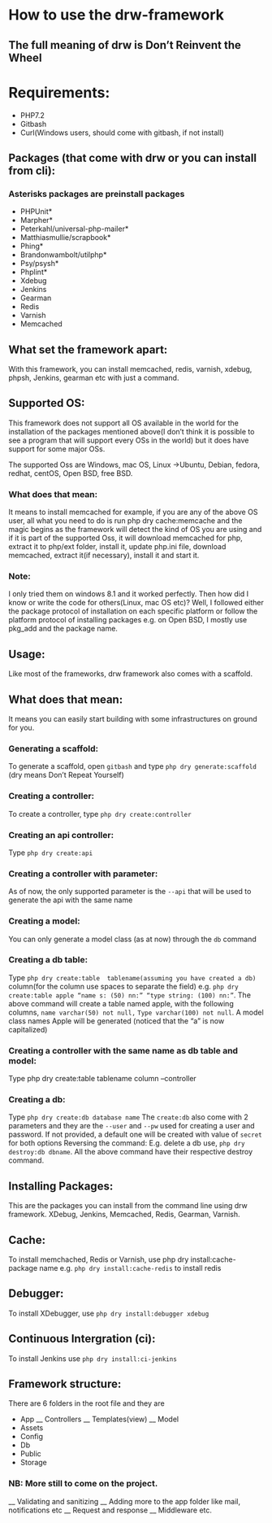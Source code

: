 # How to use the drw-framework
## The full meaning of drw is Don’t Reinvent the Wheel
# Requirements:
*	PHP7.2
*	Gitbash
*	Curl(Windows users, should come with gitbash, if not install)

## Packages (that come with drw or you can install from cli):
### Asterisks packages are preinstall packages 
*	PHPUnit*
*	Marpher*
*	Peterkahl/universal-php-mailer*
*	Matthiasmullie/scrapbook*
*	Phing*
*	Brandonwambolt/utilphp*
*	Psy/psysh*
*	Phplint*
*	Xdebug
*	Jenkins
*	Gearman
*	Redis
*	Varnish
*	Memcached

## What set the framework apart:
With this framework, you can install memcached, redis, varnish, xdebug, phpsh, Jenkins, gearman etc with just a command.
## Supported OS:
This framework does not support all OS available in the world for the installation of the packages mentioned above(I don’t think it is possible to see a program that will support every OSs in the world) but it does have support for some major OSs.

The supported Oss are Windows, mac OS, Linux ->Ubuntu, Debian, fedora, redhat, centOS, Open BSD, free BSD.
### What does that mean:
It means  to install memcached  for example, if you are any of the above OS user, all what you need to do is run php dry cache:memcache and the magic begins as the framework will detect the kind of OS you are using and if it is part of the supported Oss, it will download memcached for php, extract it to php/ext folder, install it, update php.ini file,  download memcached, extract it(if necessary), install it and start it.
### Note:
I only tried them on windows 8.1 and it worked perfectly. Then how did I know or write the code for others(Linux, mac OS etc)? Well, I followed either the package protocol of installation on each specific platform or follow the platform protocol of installing packages e.g. on Open BSD, I mostly use pkg_add and the package name. 
## Usage:
Like most of the frameworks, drw framework also comes with a scaffold. 
## What does that mean:
It means you can easily start building with some infrastructures on ground for you.
### Generating a scaffold:
To generate a scaffold, open `gitbash` and type `php dry generate:scaffold `(dry means Don’t Repeat Yourself)
### Creating a controller:
To create a controller, type `php dry create:controller`
### Creating an api controller:
Type `php dry create:api`
### Creating a controller with parameter:
As of now, the only supported parameter is the `--api` that will be used to generate the api with the same name
### Creating a model:
You can only generate a model class (as at now) through the `db` command
### Creating a db table:
Type `php dry create:table  tablename(assuming you have created a db)` column(for the column use spaces to separate the field)
e.g. `php dry create:table apple “name s: (50) nn:” “type string: (100) nn:”`.
The above command will create a table named apple, with the following columns, `name varchar(50) not null,`
`Type varchar(100) not null`.
A model class names Apple will be generated (noticed that the “a” is now capitalized)
### Creating a controller with the same name as db table and model:
Type php dry create:table tablename  column –controller
### Creating a db:
Type `php dry create:db database name`
The `create:db` also come with 2 parameters and they are the `--user` and `--pw` used for creating a user and password. If not provided, a default one will be created with value of `secret` for both options
Reversing the command:
E.g. delete a db use, `php dry destroy:db dbname`.
All the above command have their respective destroy command.

## Installing Packages:
This are the packages you can install from the command line using drw framework. XDebug, Jenkins, Memcached, Redis, Gearman, Varnish.

## Cache:
To install memchached, Redis or Varnish, use php dry install:cache-package name e.g. `php dry install:cache-redis` to install redis
## Debugger:
To install XDebugger, use `php dry install:debugger xdebug`
## Continuous Intergration (ci):
To install Jenkins use `php dry install:ci-jenkins`

## Framework structure:
There are 6 folders in the root file and they are
*	App
	__	Controllers
	__	Templates(view)
	__	Model
*	Assets
*	Config
*	Db
*	Public
*	Storage

### NB: More still to come on the project.
__	Validating and sanitizing
__	Adding more to the app folder like mail, notifications etc
__	Request and response
__	Middleware etc.
